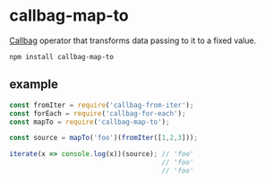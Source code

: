 # callbag-map-to

[Callbag](https://github.com/callbag/callbag) operator that transforms data passing to it to a fixed value.

`npm install callbag-map-to`

## example

```js
const fromIter = require('callbag-from-iter');
const forEach = require('callbag-for-each');
const mapTo = require('callbag-map-to');

const source = mapTo('foo')(fromIter([1,2,3]));

iterate(x => console.log(x))(source); // 'foo'
                                      // 'foo'
                                      // 'foo'
```
